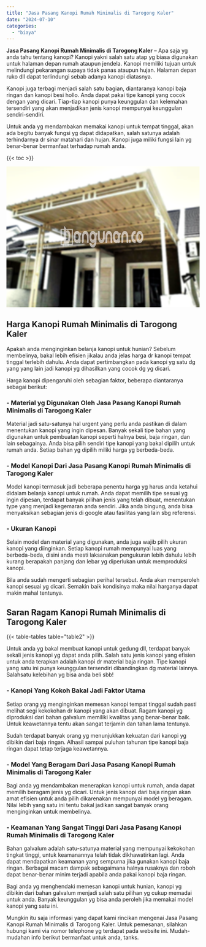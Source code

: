 ```yaml
---
title: "Jasa Pasang Kanopi Rumah Minimalis di Tarogong Kaler"
date: "2024-07-10"
categories: 
  - "biaya"
---
```


**Jasa Pasang Kanopi Rumah Minimalis di Tarogong Kaler** – Apa saja yg anda tahu tentang kanopi? Kanopi yakni salah satu atap yg biasa digunakan untuk halaman depan rumah ataupun jendela. Kanopi memiliki tujuan untuk melindungi pekarangan supaya tidak panas ataupun hujan. Halaman depan ruko dll dapat terlindungi sebab adanya kanopi diatasnya.

Kanopi juga terbagi menjadi salah satu bagian, diantaranya kanopi baja ringan dan kanopi besi hollo. Anda dapat pakai tipe kanopi yang cocok dengan yang dicari. Tiap-tiap kanopi punya keunggulan dan kelemahan tersendiri yang akan menjadikan jenis kanopi mempunyai keunggulan sendiri-sendiri.

Untuk anda yg mendambakan memakai kanopi untuk tempat tinggal, akan ada begitu banyak fungsi yg dapat didapatkan, salah satunya adalah terhindarnya dr sinar matahari dan hujan. Kanopi juga miliki fungsi lain yg benar-benar bermanfaat terhadap rumah anda.

{{< toc >}}

![Jasa Pasang Kanopi Rumah Minimalis di Tarogong Kaler](/images/harga-kanopi-minimalis-17.png)

## Harga Kanopi Rumah Minimalis di Tarogong Kaler

Apakah anda menginginkan belanja kanopi untuk hunian? Sebelum membelinya, bakal lebih efisien jikalau anda jelas harga dr kanopi tempat tinggal terlebih dahulu. Anda dapat pertimbangkan pada kanopi yg satu dg yang yang lain jadi kanopi yg dihasilkan yang cocok dg yg dicari.

Harga kanopi dipengaruhi oleh sebagian faktor, beberapa diantaranya sebagai berikut:

### \- Material yg Digunakan Oleh Jasa Pasang Kanopi Rumah Minimalis di Tarogong Kaler

Material jadi satu-satunya hal urgent yang perlu anda pastikan di dalam menentukan kanopi yang ingin dipesan. Banyak sekali tipe bahan yang digunakan untuk pembuatan kanopi seperti halnya besi, baja ringan, dan lain sebagainya. Anda bisa pilih sendiri tipe kanopi yang bakal dipilih untuk rumah anda. Setiap bahan yg dipilih miliki harga yg berbeda-beda.

### \- Model Kanopi Dari Jasa Pasang Kanopi Rumah Minimalis di Tarogong Kaler

Model kanopi termasuk jadi beberapa penentu harga yg harus anda ketahui didalam belanja kanopi untuk rumah. Anda dapat memilih tipe sesuai yg ingin dipesan, terdapat banyak pilihan jenis yang telah dibuat, menentukan type yang menjadi kegemaran anda sendiri. Jika anda bingung, anda bisa menyaksikan sebagian jenis di google atau fasilitas yang lain sbg referensi.

### \- Ukuran Kanopi

Selain model dan material yang digunakan, anda juga wajib pilih ukuran kanopi yang diinginkan. Setiap kanopi rumah mempunyai luas yang berbeda-beda, disini anda mesti laksanakan pengukuran lebih dahulu lebih kurang berapakah panjang dan lebar yg diperlukan untuk memproduksi kanopi.

Bila anda sudah mengerti sebagian perihal tersebut. Anda akan memperoleh kanopi sesuai yg dicari. Semakin baik kondisinya maka nilai harganya dapat makin mahal tentunya.

## Saran Ragam Kanopi Rumah Minimalis di Tarogong Kaler

{{< table-tables table="table2" >}}

Untuk anda yg bakal membuat kanopi untuk gedung dll, terdapat banyak sekali jenis kanopi yg dapat anda pilih. Salah satu jenis kanopi yang efisien untuk anda terapkan adalah kanopi dr material baja ringan. Tipe kanopi yang satu ini punya keunggulan tersendiri dibandingkan dg material lainnya. Salahsatu kelebihan yg bisa anda beli sbb!

### \- Kanopi Yang Kokoh Bakal Jadi Faktor Utama

Setiap orang yg menginginkan memesan kanopi tempat tinggal sudah pasti melihat segi kekokohan dr kanopi yang akan dibuat. Ragam kanopi yg diproduksi dari bahan galvalum memiliki kwalitas yang benar-benar baik. Untuk keawetannya tentu akan sangat terjamin dan tahan lama tentunya.

Sudah terdapat banyak orang yg menunjukkan kekuatan dari kanopi yg dibikin dari baja ringan. Alhasil sampai puluhan tahunan tipe kanopi baja ringan dapat tetap terjaga keawetannya.

### \- Model Yang Beragam Dari Jasa Pasang Kanopi Rumah Minimalis di Tarogong Kaler

Bagi anda yg mendambakan menerapkan kanopi untuk rumah, anda dapat memilih beragam jenis yg dicari. Untuk jenis kanopi dari baja ringan akan amat efisien untuk anda pilih dikarenakan mempunyai model yg beragam. Nilai lebih yang satu ini tentu bakal jadikan sangat banyak orang menginginkan untuk membelinya.

### \- Keamanan Yang Sangat Tinggi Dari Jasa Pasang Kanopi Rumah Minimalis di Tarogong Kaler

Bahan galvalum adalah satu-satunya material yang mempunyai kekokohan tingkat tinggi, untuk keamanannya telah tidak dikhawatirkan lagi. Anda dapat mendapatkan keamanan yang sempurna jika gunakan kanopi baja ringan. Berbagai macam dampak sebagaimana halnya rusaknya dan roboh dapat benar-benar minim terjadi apabila anda pakai kanopi baja ringan.

Bagi anda yg menghendaki memesan kanopi untuk hunian, kanopi yg dibikin dari bahan galvalum menjadi salah satu pilihan yg cukup memadai untuk anda. Banyak keunggulan yg bisa anda peroleh jika memakai model kanopi yang satu ini.

Mungkin itu saja informasi yang dapat kami rincikan mengenai Jasa Pasang Kanopi Rumah Minimalis di Tarogong Kaler. Untuk pemesanan, silahkan hubungi kami via nomor telephone yg terdapat pada website ini. Mudah-mudahan info berikut bermanfaat untuk anda, tanks.
